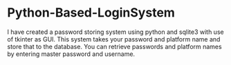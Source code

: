 # Python-Based-LoginSystem
I have created a password storing system using python and sqlite3 with use of tkinter as GUI.
This system takes your password and platform name and store that to the database. 
You can retrieve passwords and platform names by entering master password and username.
